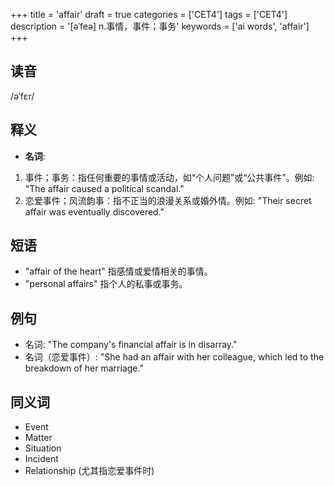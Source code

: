 +++
title = 'affair'
draft = true
categories = ['CET4']
tags = ['CET4']
description = '[əˈfeə] n.事情，事件；事务'
keywords = ['ai words', 'affair']
+++

## 读音
/əˈfɛr/

## 释义
- **名词**:
1. 事件；事务：指任何重要的事情或活动，如“个人问题”或“公共事件”。例如: "The affair caused a political scandal."
2. 恋爱事件；风流韵事：指不正当的浪漫关系或婚外情。例如: "Their secret affair was eventually discovered."

## 短语
- "affair of the heart" 指感情或爱情相关的事情。
- "personal affairs" 指个人的私事或事务。

## 例句
- 名词: "The company's financial affair is in disarray."
- 名词（恋爱事件）: "She had an affair with her colleague, which led to the breakdown of her marriage."

## 同义词
- Event
- Matter
- Situation
- Incident
- Relationship (尤其指恋爱事件时)
